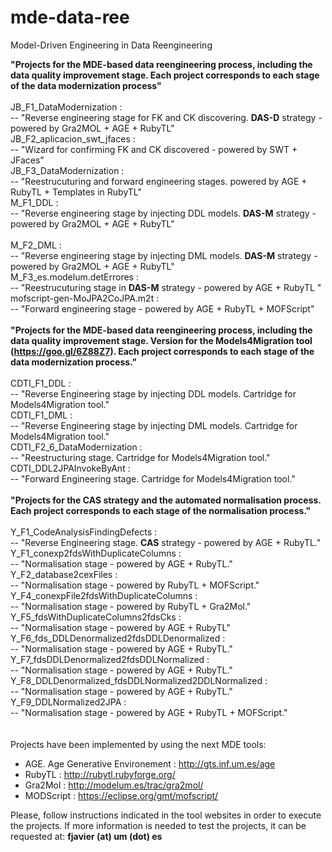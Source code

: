 # mde-data-ree
Model-Driven Engineering in Data Reengineering

<strong>"Projects for the MDE-based data reengineering process, including the data quality improvement stage. Each project corresponds to each stage of the data modernization process"</strong><br><br>
JB_F1_DataModernization : <br> -- "Reverse engineering stage for FK and CK discovering. <strong>DAS-D</strong> strategy - powered by Gra2MOL + AGE + RubyTL" <br> 
JB_F2_aplicacion_swt_jfaces : <br> -- "Wizard for confirming FK and CK discovered - powered by SWT + JFaces" <br>
JB_F3_DataModernization : <br> -- "Reestrucuturing and forward engineering stages. powered by AGE + RubyTL + Templates in RubyTL" <br>
M_F1_DDL : <br> -- "Reverse engineering stage by injecting DDL models. <strong>DAS-M</strong> strategy - powered by Gra2MOL + AGE + RubyTL" <br> <br>
M_F2_DML : <br> -- "Reverse engineering stage by injecting DML models. <strong>DAS-M</strong> strategy - powered by Gra2MOL + AGE + RubyTL" <br>
M_F3_es.modelum.detErrores : <br> -- "Reestrucuturing stage in <strong>DAS-M</strong> strategy - powered by AGE + RubyTL " <br>
mofscript-gen-MoJPA2CoJPA.m2t : <br> -- "Forward engineering stage - powered by AGE + RubyTL + MOFScript" <br>
<br>
<strong>"Projects for the MDE-based data reengineering process, including the data quality improvement stage. Version for the Models4Migration tool (https://goo.gl/6Z88Z7). Each project corresponds to each stage of the data modernization process."</strong><br><br>
CDTI_F1_DDL : <br> -- "Reverse Engineering stage by injecting DDL models. Cartridge for Models4Migration tool." <br>
CDTI_F1_DML : <br> -- "Reverse Engineering stage by injecting DML models. Cartridge for Models4Migration tool." <br>
CDTI_F2_6_DataModernization : <br> -- "Reestructuring stage. Cartridge for Models4Migration tool." <br>
CDTI_DDL2JPAInvokeByAnt : <br> -- "Forward Engineering stage. Cartridge for Models4Migration tool." <br>
<br>
<strong>"Projects for the CAS strategy and the automated normalisation process. Each project corresponds to each stage of the normalisation process."</strong><br><br>
Y_F1_CodeAnalysisFindingDefects : <br> -- "Reverse Engineering stage. <strong>CAS</strong> strategy - powered by AGE + RubyTL." <br>
Y_F1_conexp2fdsWithDuplicateColumns : <br> -- "Normalisation stage - powered by AGE + RubyTL."<br>
Y_F2_database2cexFiles : <br> -- "Normalisation stage - powered by RubyTL + MOFScript."<br>
Y_F4_conexpFile2fdsWithDuplicateColumns : <br> -- "Normalisation stage - powered by RubyTL + Gra2Mol."<br>
Y_F5_fdsWithDuplicateColumns2fdsCks : <br> -- "Normalisation stage - powered by AGE + RubyTL"<br>
Y_F6_fds_DDLDenormalized2fdsDDLDenormalized : <br> -- "Normalisation stage - powered by AGE + RubyTL."<br>
Y_F7_fdsDDLDenormalized2fdsDDLNormalized  : <br> -- "Normalisation stage - powered by AGE + RubyTL."<br>
Y_F8_DDLDenormalized_fdsDDLNormalized2DDLNormalized : <br> -- "Normalisation stage - powered by AGE + RubyTL."<br>
Y_F9_DDLNormalized2JPA : <br> -- "Normalisation stage - powered by AGE + RubyTL + MOFScript."<br>
<br>
<br>
Projects have been implemented by using the next MDE tools:<br>
- AGE. Age Generative Environement : http://gts.inf.um.es/age<br>
- RubyTL : http://rubytl.rubyforge.org/<br>
- Gra2Mol : http://modelum.es/trac/gra2mol/<br>
- MODScript : https://eclipse.org/gmt/mofscript/<br>

Please, follow instructions indicated in the tool websites in order to execute the projects. If more information is needed to test the projects, it can be requested at: <strong>fjavier (at) um (dot) es</strong><br>
<br>
